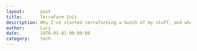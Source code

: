 ```yaml
---
layout:      post
title:       Terraform Init
description: Why I've started terraforming a bunch of my stuff, and what I hope to achieve from that.
author:      Lucy
date:        1970-01-01 00:00:00
category:    tech
---
```




